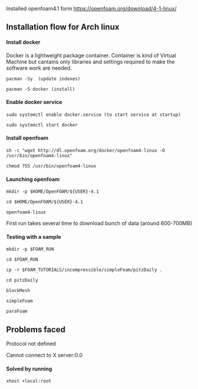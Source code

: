  Installed openfoam4.1 form https://openfoam.org/download/4-1-linux/
 
 ## Installation flow for Arch linux ##
 
 #### Install docker ####
 Docker is a lightweight package container. Container is kind of Virtual Machine but cantains only libraries and settings required to make the software work are needed. 
 
 ```
 pacman -Sy  (update indexes)
 
 pacman -S docker (install)
 ```
 
 #### Enable docker service ####
 ```
 sudo systemctl enable docker.service (to start service at startup)
 
 sudo systemctl start docker
 ```
 
 #### Install openfoam ####
 ```
 sh -c "wget http://dl.openfoam.org/docker/openfoam4-linux -O /usr/bin/openfoam4-linux"
 
 chmod 755 /usr/bin/openfoam4-linux
 ```
 
 #### Launching openfoam ####
 ```
 mkdir -p $HOME/OpenFOAM/${USER}-4.1
 
 cd $HOME/OpenFOAM/${USER}-4.1
 
 openfoam4-linux
 ```
 
 First run takes several time to download bunch of data (around 600-700MB)
 
 #### Testing with a sample ####
 ```
 mkdir -p $FOAM_RUN
 
 cd $FOAM_RUN
 
 cp -r $FOAM_TUTORIALS/incompressible/simpleFoam/pitzDaily .
 
 cd pitzDaily
 
 blockMesh
 
 simpleFoam
 
 paraFoam
 ```
 
 ## Problems faced ##
 Protocol not defined
 
 Cannot connect to X server:0.0
 
 #### Solved by running ####
 ```xhost +local:root``` 

